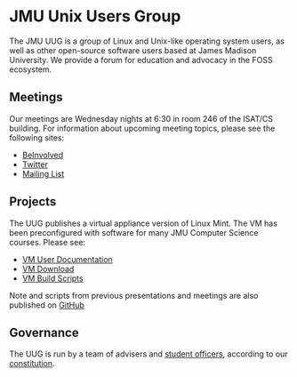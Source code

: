 # JMU Unix Users Group

The JMU UUG is a group of Linux and Unix-like operating system users, as well
as other open-source software users based at James Madison University. We
provide a forum for education and advocacy in the FOSS ecosystem.

## Meetings

Our meetings are Wednesday nights at 6:30 in room 246 of the ISAT/CS building.
For information about upcoming meeting topics, please see the following sites:

- [BeInvolved](https://beinvolved.jmu.edu/organization/uug)
- [Twitter](https://twitter.com/jmunixusers)
- [Mailing List](https://listserv.jmu.edu/cgi-bin/wa?A0=GEEK-L)

## Projects

The UUG publishes a virtual appliance version of Linux Mint. The VM has been
preconfigured with software for many JMU Computer Science courses. Please see:

- [VM User Documentation](http://www.jmunixusers.org/presentations/vm/)
- [VM Download](https://w3.cs.jmu.edu/uug/)
- [VM Build Scripts](https://github.com/jmunixusers/cs-vm-build/)

Note and scripts from previous presentations and meetings are also published on
[GitHub](http://jmunixusers.github.io/presentations/)

## Governance

The UUG is run by a team of advisers and
[student officers](https://github.com/jmunixusers/history/blob/master/Officers.md),
according to our [constitution](https://github.com/jmunixusers/constitution/).
